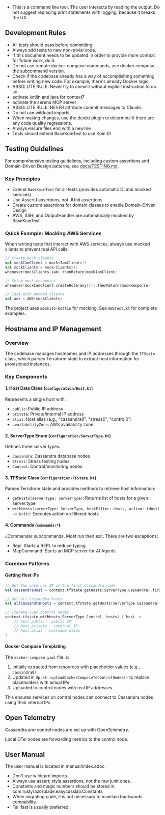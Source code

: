 - This is a command line tool.  The user interacts by reading the output.  Do not suggest replacing print statements with logging, because it breaks the UX.

## Development Rules

- All tests should pass before committing.
- Always add tests to new non-trivial code.
- If this document needs to be updated in order to provide more context for future work, do it.
- Do not use remote docker-compose commands, use docker compose, the subcommand version.
- Check if the codebase already has a way of accomplishing something before writing new code.  For example, there's already Docker logic.
- ABSOLUTE RULE: Never try to commit without explicit instruction to do so.
- activate kotlin and java for context7
- activate the serena MCP server
- ABSOLUTE RULE: NEVER attribute commit messages to Claude.  
- Do not use wildcard imports.
- When making changes, use the detekt plugin to determine if there are any code quality regressions.
- Always ensure files end with a newline
- Tests should extend BaseKoinTest to use Koin DI

## Testing Guidelines

For comprehensive testing guidelines, including custom assertions and Domain-Driven Design patterns, see [docs/TESTING.md](docs/TESTING.md).

### Key Principles
- Extend `BaseKoinTest` for all tests (provides automatic DI and mocked services)
- Use AssertJ assertions, not JUnit assertions  
- Create custom assertions for domain classes to enable Domain-Driven Design
- AWS, SSH, and OutputHandler are automatically mocked by BaseKoinTest

### Quick Example: Mocking AWS Services
When writing tests that interact with AWS services, always use mocked clients to prevent real API calls:

```kotlin
// Create mock clients
val mockIamClient = mock<IamClient>()
val mockClients = mock<Clients>()
whenever(mockClients.iam).thenReturn(mockIamClient)

// Setup mock responses
whenever(mockIamClient.createRole(any())).thenReturn(mockResponse)

// Test with mocked clients
val aws = AWS(mockClients)
```

The project uses `mockito-kotlin` for mocking. See `AWSTest.kt` for complete examples.

## Hostname and IP Management

### Overview
The codebase manages hostnames and IP addresses through the `TFState` class, which parses Terraform state to extract host information for provisioned instances.

### Key Components

#### 1. Host Data Class (`configuration/Host.kt`)
Represents a single host with:
- `public`: Public IP address
- `private`: Private/internal IP address  
- `alias`: Host alias (e.g., "cassandra0", "stress0", "control0")
- `availabilityZone`: AWS availability zone

#### 2. ServerType Enum (`configuration/ServerType.kt`)
Defines three server types:
- `Cassandra`: Cassandra database nodes
- `Stress`: Stress testing nodes
- `Control`: Control/monitoring nodes

#### 3. TFState Class (`configuration/TFState.kt`)
Parses Terraform state and provides methods to retrieve host information:
- `getHosts(serverType: ServerType)`: Returns list of hosts for a given server type
- `withHosts(serverType: ServerType, hostFilter: Hosts, action: (Host) -> Unit)`: Executes action on filtered hosts

#### 4. Commands (`commands/*`)

JCommander subcommands.  Most run then exit.  There are two exceptions:

- Repl: Starts a REPL to reduce typing
- McpCommand: Starts an MCP server for AI Agents.


### Common Patterns

#### Getting Host IPs
```kotlin
// Get the internal IP of the first Cassandra node
val cassandraHost = context.tfstate.getHosts(ServerType.Cassandra).first().private

// Get all Cassandra hosts
val allCassandraHosts = context.tfstate.getHosts(ServerType.Cassandra)

// Iterate over control nodes
context.tfstate.withHosts(ServerType.Control, hosts) { host ->
    // host.public - public IP
    // host.private - internal IP
    // host.alias - hostname alias
}
```

#### Docker Compose Templating
The `docker-compose.yaml` file is:
1. Initially extracted from resources with placeholder values (e.g., `cassandra0`)
2. Updated in `Up.kt::uploadDockerComposeToControlNodes()` to replace placeholders with actual IPs
3. Uploaded to control nodes with real IP addresses

This ensures services on control nodes can connect to Cassandra nodes using their internal IPs.


## Open Telemetry

Cassandra and control nodes are set up with OpenTelemetry.

Local OTel nodes are forwarding metrics to the control node.

## User Manual

The user manual is located in manual/index.adoc.  
- Don't use wildcard imports.
- Always use assertj style assertions, not the raw junit ones.
- Constants and magic numbers should be stored in com.rustyrazorblade.easycasslab.Constants
- When migrating code, it is not necessary to maintain backwards compability.
- Fail fast is usually preferred.